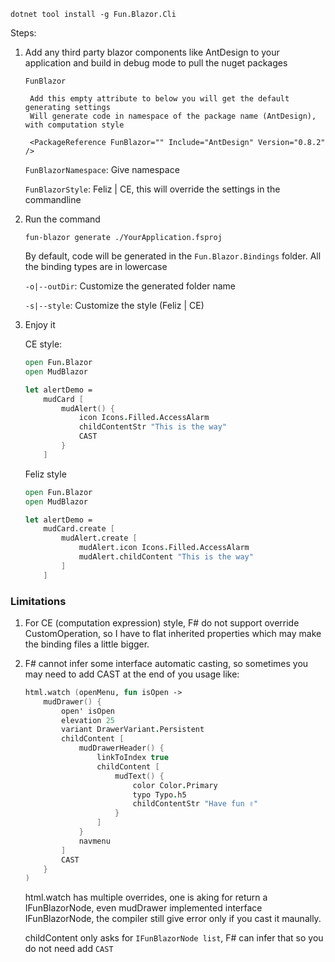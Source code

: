 ﻿```
dotnet tool install -g Fun.Blazor.Cli
```

Steps:

1. Add any third party blazor components like AntDesign to your application and build in debug mode to pull the nuget packages

    `FunBlazor`
        
        Add this empty attribute to below you will get the default generating settings
        Will generate code in namespace of the package name (AntDesign), with computation style

   ```
    <PackageReference FunBlazor="" Include="AntDesign" Version="0.8.2" />
   ```

   `FunBlazorNamespace`: Give namespace
   
   `FunBlazorStyle`: Feliz | CE, this will override the settings in the commandline
   

2. Run the command

    ```
    fun-blazor generate ./YourApplication.fsproj
    ```

    By default, code will be generated in the `Fun.Blazor.Bindings` folder. All the binding types are in lowercase

    `-o|--outDir`: Customize the generated folder name

    `-s|--style`: Customize the style (Feliz | CE)


3. Enjoy it

    CE style:

    ```fsharp
    open Fun.Blazor
    open MudBlazor

    let alertDemo =
        mudCard [
            mudAlert() {
                icon Icons.Filled.AccessAlarm
                childContentStr "This is the way"
                CAST
            }
        ]
    ```

    Feliz style

    ```fsharp
    open Fun.Blazor
    open MudBlazor

    let alertDemo =
        mudCard.create [
            mudAlert.create [
                mudAlert.icon Icons.Filled.AccessAlarm
                mudAlert.childContent "This is the way"
            ]
        ]
    ```


### Limitations

1. For CE (computation expression) style, F# do not support override CustomOperation, so I have to flat inherited properties which may make the binding files a little bigger.

2. F# cannot infer some interface automatic casting, so sometimes you may need to add CAST at the end of you usage like:

    ```fsharp
    html.watch (openMenu, fun isOpen ->
        mudDrawer() {
            open' isOpen
            elevation 25
            variant DrawerVariant.Persistent
            childContent [
                mudDrawerHeader() {
                    linkToIndex true
                    childContent [
                        mudText() {
                            color Color.Primary
                            typo Typo.h5
                            childContentStr "Have fun ✌"
                        }
                    ]
                }
                navmenu
            ]
            CAST
        }
    )
    ```

    html.watch has multiple overrides, one is aking for return a IFunBlazorNode, even mudDrawer implemented interface IFunBlazorNode, the compiler still give error only if you cast it maunally.

    childContent only asks for `IFunBlazorNode list`, F# can infer that so you do not need add `CAST`
